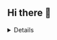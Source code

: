 ## Hi there 👋

<details>
<img align="left" alt="Schumert's Github Stats" src="https://github-readme-stats-lq9y5yprt-schumerts-projects.vercel.app/api?username=Schumert&show_icons=true&hide_border=true"/>
</details>
<!--
Here are some ideas to get you started:

- 🔭 I’m currently working on ...
- 🌱 I’m currently learning ...
- 👯 I’m looking to collaborate on ...
- 🤔 I’m looking for help with ...
- 💬 Ask me about ...
- 📫 How to reach me: ...
- 😄 Pronouns: ...
- ⚡ Fun fact: ...
-->
